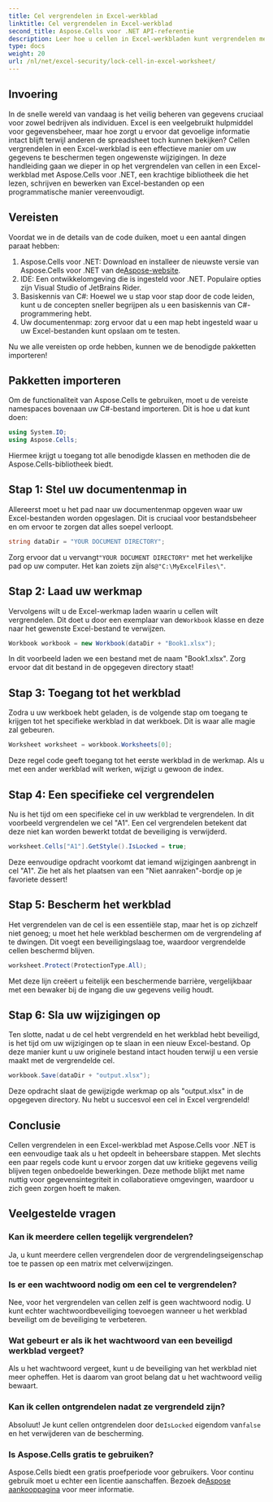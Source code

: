 ```yaml
---
title: Cel vergrendelen in Excel-werkblad
linktitle: Cel vergrendelen in Excel-werkblad
second_title: Aspose.Cells voor .NET API-referentie
description: Leer hoe u cellen in Excel-werkbladen kunt vergrendelen met Aspose.Cells voor .NET. Eenvoudige stapsgewijze tutorial voor veilig gegevensbeheer.
type: docs
weight: 20
url: /nl/net/excel-security/lock-cell-in-excel-worksheet/
---
```

## Invoering

In de snelle wereld van vandaag is het veilig beheren van gegevens cruciaal voor zowel bedrijven als individuen. Excel is een veelgebruikt hulpmiddel voor gegevensbeheer, maar hoe zorgt u ervoor dat gevoelige informatie intact blijft terwijl anderen de spreadsheet toch kunnen bekijken? Cellen vergrendelen in een Excel-werkblad is een effectieve manier om uw gegevens te beschermen tegen ongewenste wijzigingen. In deze handleiding gaan we dieper in op het vergrendelen van cellen in een Excel-werkblad met Aspose.Cells voor .NET, een krachtige bibliotheek die het lezen, schrijven en bewerken van Excel-bestanden op een programmatische manier vereenvoudigt.

## Vereisten

Voordat we in de details van de code duiken, moet u een aantal dingen paraat hebben:

1.  Aspose.Cells voor .NET: Download en installeer de nieuwste versie van Aspose.Cells voor .NET van de[Aspose-website](https://releases.aspose.com/cells/net/).
2. IDE: Een ontwikkelomgeving die is ingesteld voor .NET. Populaire opties zijn Visual Studio of JetBrains Rider.
3. Basiskennis van C#: Hoewel we u stap voor stap door de code leiden, kunt u de concepten sneller begrijpen als u een basiskennis van C#-programmering hebt.
4. Uw documentenmap: zorg ervoor dat u een map hebt ingesteld waar u uw Excel-bestanden kunt opslaan om te testen.

Nu we alle vereisten op orde hebben, kunnen we de benodigde pakketten importeren!

## Pakketten importeren

Om de functionaliteit van Aspose.Cells te gebruiken, moet u de vereiste namespaces bovenaan uw C#-bestand importeren. Dit is hoe u dat kunt doen:

```csharp
using System.IO;
using Aspose.Cells;
```

Hiermee krijgt u toegang tot alle benodigde klassen en methoden die de Aspose.Cells-bibliotheek biedt.

## Stap 1: Stel uw documentenmap in

Allereerst moet u het pad naar uw documentenmap opgeven waar uw Excel-bestanden worden opgeslagen. Dit is cruciaal voor bestandsbeheer en om ervoor te zorgen dat alles soepel verloopt. 

```csharp
string dataDir = "YOUR DOCUMENT DIRECTORY";
```

 Zorg ervoor dat u vervangt`"YOUR DOCUMENT DIRECTORY"` met het werkelijke pad op uw computer. Het kan zoiets zijn als`@"C:\MyExcelFiles\"`.

## Stap 2: Laad uw werkmap

Vervolgens wilt u de Excel-werkmap laden waarin u cellen wilt vergrendelen. Dit doet u door een exemplaar van de`Workbook` klasse en deze naar het gewenste Excel-bestand te verwijzen.

```csharp
Workbook workbook = new Workbook(dataDir + "Book1.xlsx");
```

In dit voorbeeld laden we een bestand met de naam "Book1.xlsx". Zorg ervoor dat dit bestand in de opgegeven directory staat!

## Stap 3: Toegang tot het werkblad

Zodra u uw werkboek hebt geladen, is de volgende stap om toegang te krijgen tot het specifieke werkblad in dat werkboek. Dit is waar alle magie zal gebeuren. 

```csharp
Worksheet worksheet = workbook.Worksheets[0];
```

Deze regel code geeft toegang tot het eerste werkblad in de werkmap. Als u met een ander werkblad wilt werken, wijzigt u gewoon de index.

## Stap 4: Een specifieke cel vergrendelen 

Nu is het tijd om een specifieke cel in uw werkblad te vergrendelen. In dit voorbeeld vergrendelen we cel "A1". Een cel vergrendelen betekent dat deze niet kan worden bewerkt totdat de beveiliging is verwijderd.

```csharp
worksheet.Cells["A1"].GetStyle().IsLocked = true;
```

Deze eenvoudige opdracht voorkomt dat iemand wijzigingen aanbrengt in cel "A1". Zie het als het plaatsen van een "Niet aanraken"-bordje op je favoriete dessert!

## Stap 5: Bescherm het werkblad

Het vergrendelen van de cel is een essentiële stap, maar het is op zichzelf niet genoeg; u moet het hele werkblad beschermen om de vergrendeling af te dwingen. Dit voegt een beveiligingslaag toe, waardoor vergrendelde cellen beschermd blijven.

```csharp
worksheet.Protect(ProtectionType.All);
```

Met deze lijn creëert u feitelijk een beschermende barrière, vergelijkbaar met een bewaker bij de ingang die uw gegevens veilig houdt.

## Stap 6: Sla uw wijzigingen op

Ten slotte, nadat u de cel hebt vergrendeld en het werkblad hebt beveiligd, is het tijd om uw wijzigingen op te slaan in een nieuw Excel-bestand. Op deze manier kunt u uw originele bestand intact houden terwijl u een versie maakt met de vergrendelde cel.

```csharp
workbook.Save(dataDir + "output.xlsx");
```

Deze opdracht slaat de gewijzigde werkmap op als "output.xlsx" in de opgegeven directory. Nu hebt u succesvol een cel in Excel vergrendeld!

## Conclusie

Cellen vergrendelen in een Excel-werkblad met Aspose.Cells voor .NET is een eenvoudige taak als u het opdeelt in beheersbare stappen. Met slechts een paar regels code kunt u ervoor zorgen dat uw kritieke gegevens veilig blijven tegen onbedoelde bewerkingen. Deze methode blijkt met name nuttig voor gegevensintegriteit in collaboratieve omgevingen, waardoor u zich geen zorgen hoeft te maken.

## Veelgestelde vragen

### Kan ik meerdere cellen tegelijk vergrendelen?
Ja, u kunt meerdere cellen vergrendelen door de vergrendelingseigenschap toe te passen op een matrix met celverwijzingen.

### Is er een wachtwoord nodig om een cel te vergrendelen?
Nee, voor het vergrendelen van cellen zelf is geen wachtwoord nodig. U kunt echter wachtwoordbeveiliging toevoegen wanneer u het werkblad beveiligt om de beveiliging te verbeteren.

### Wat gebeurt er als ik het wachtwoord van een beveiligd werkblad vergeet?
Als u het wachtwoord vergeet, kunt u de beveiliging van het werkblad niet meer opheffen. Het is daarom van groot belang dat u het wachtwoord veilig bewaart.

### Kan ik cellen ontgrendelen nadat ze vergrendeld zijn?
 Absoluut! Je kunt cellen ontgrendelen door de`IsLocked` eigendom van`false` en het verwijderen van de bescherming.

### Is Aspose.Cells gratis te gebruiken?
Aspose.Cells biedt een gratis proefperiode voor gebruikers. Voor continu gebruik moet u echter een licentie aanschaffen. Bezoek de[Aspose aankooppagina](https://purchase.aspose.com/buy) voor meer informatie.